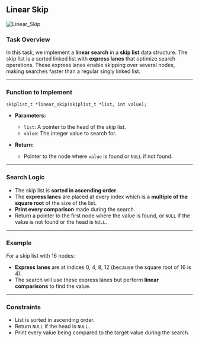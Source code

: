 ## Linear Skip

![Linear_Skip](https://i.imgur.com/KSSDhoG.png)

### Task Overview
In this task, we implement a **linear search** in a **skip list** data structure. The skip list is a sorted linked list with **express lanes** that optimize search operations. These express lanes enable skipping over several nodes, making searches faster than a regular singly linked list.

---

### Function to Implement

```
skiplist_t *linear_skip(skiplist_t *list, int value);
```

- **Parameters:**
  - `list`: A pointer to the head of the skip list.
  - `value`: The integer value to search for.

- **Return:**
  - Pointer to the node where `value` is found or `NULL` if not found.

---

### Search Logic

- The skip list is **sorted in ascending order**.
- The **express lanes** are placed at every index which is a **multiple of the square root** of the size of the list.
- **Print every comparison** made during the search.
- Return a pointer to the first node where the value is found, or `NULL` if the value is not found or the head is `NULL`.

---

### Example

For a skip list with 16 nodes:
- **Express lanes** are at indices 0, 4, 8, 12 (because the square root of 16 is 4).
- The search will use these express lanes but perform **linear comparisons** to find the value.

---

### Constraints

- List is sorted in ascending order.
- Return `NULL` if the head is `NULL`.
- Print every value being compared to the target value during the search.
